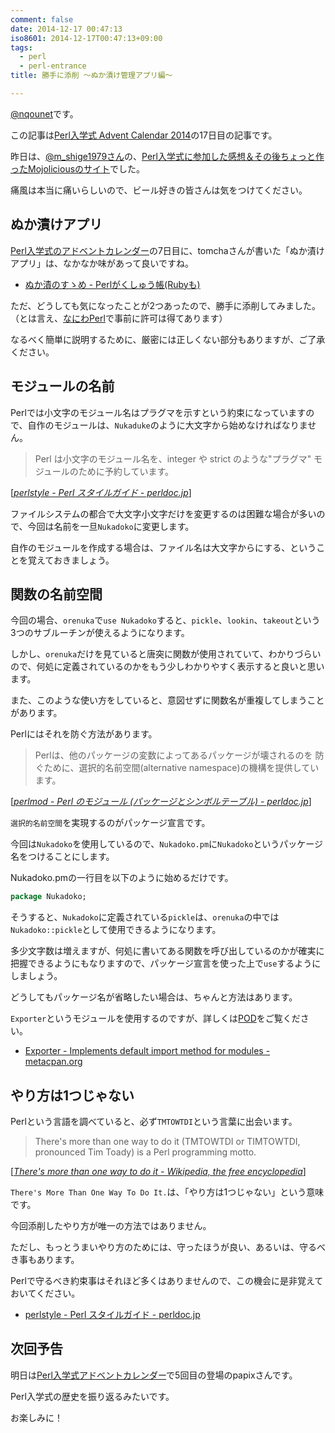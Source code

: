 ```yaml
---
comment: false
date: 2014-12-17 00:47:13
iso8601: 2014-12-17T00:47:13+09:00
tags:
  - perl
  - perl-entrance
title: 勝手に添削 〜ぬか漬け管理アプリ編〜

---
```


<p><a href="https://twitter.com/nqounet">@nqounet</a>です。</p>

<p>この記事は<a href="https://qiita.com/advent-calendar/2014/perl-entrance">Perl入学式 Advent Calendar 2014</a>の17日目の記事です。</p>

<p>昨日は、<a href="https://twitter.com/m_shige1979">@m_shige1979さん</a>の、<a href="http://m-shige1979.hatenablog.com/entry/2014/12/16/080000">Perl入学式に参加した感想＆その後ちょっと作ったMojoliciousのサイト</a>でした。</p>

<p>痛風は本当に痛いらしいので、ビール好きの皆さんは気をつけてください。</p>



<h2>ぬか漬けアプリ</h2>

<p><a href="https://qiita.com/advent-calendar/2014/perl-entrance">Perl入学式のアドベントカレンダー</a>の7日目に、tomchaさんが書いた「ぬか漬けアプリ」は、なかなか味があって良いですね。</p>

<ul>
<li><a href="http://tomcha.hatenablog.jp/entry/2014/12/07/002037">ぬか漬のすゝめ - Perlがくしゅう帳(Rubyも)</a></li>
</ul>

<p>ただ、どうしても気になったことが2つあったので、勝手に添削してみました。（とは言え、<a href="http://naniwaperl.doorkeeper.jp/">なにわPerl</a>で事前に許可は得てあります）</p>

<p>なるべく簡単に説明するために、厳密には正しくない部分もありますが、ご了承ください。</p>

<h2>モジュールの名前</h2>

<p>Perlでは小文字のモジュール名はプラグマを示すという約束になっていますので、自作のモジュールは、<code>Nukaduke</code>のように大文字から始めなければなりません。</p>

<blockquote cite="http://perldoc.jp/docs/perl/5.20.1/perlstyle.pod" title="perlstyle - Perl スタイルガイド - perldoc.jp" class="blockquote"><p>Perl は小文字のモジュール名を、integer や strict のような"プラグマ" モジュールのために予約しています。</p></blockquote>

<div class="cite">[<cite><a href="http://perldoc.jp/docs/perl/5.20.1/perlstyle.pod">perlstyle - Perl スタイルガイド - perldoc.jp</a></cite>]</div>

<p>ファイルシステムの都合で大文字小文字だけを変更するのは困難な場合が多いので、今回は名前を一旦<code>Nukadoko</code>に変更します。</p>

<p>自作のモジュールを作成する場合は、ファイル名は大文字からにする、ということを覚えておきましょう。</p>

<h2>関数の名前空間</h2>

<p>今回の場合、<code>orenuka</code>で<code>use Nukadoko</code>すると、<code>pickle</code>、<code>lookin</code>、<code>takeout</code>という3つのサブルーチンが使えるようになります。</p>

<p>しかし、<code>orenuka</code>だけを見ていると唐突に関数が使用されていて、わかりづらいので、何処に定義されているのかをもう少しわかりやすく表示すると良いと思います。</p>

<p>また、このような使い方をしていると、意図せずに関数名が重複してしまうことがあります。</p>

<p>Perlにはそれを防ぐ方法があります。</p>

<blockquote cite="http://perldoc.jp/docs/perl/5.20.1/perlmod.pod" title="perlmod - Perl のモジュール (パッケージとシンボルテーブル) - perldoc.jp" class="blockquote"><p>Perlは、他のパッケージの変数によってあるパッケージが壊されるのを 防ぐために、選択的名前空間(alternative namespace)の機構を提供しています。</p></blockquote>

<div class="cite">[<cite><a href="http://perldoc.jp/docs/perl/5.20.1/perlmod.pod">perlmod - Perl のモジュール (パッケージとシンボルテーブル) - perldoc.jp</a></cite>]</div>

<p><code>選択的名前空間</code>を実現するのがパッケージ宣言です。</p>

<p>今回は<code>Nukadoko</code>を使用しているので、<code>Nukadoko.pm</code>に<code>Nukadoko</code>というパッケージ名をつけることにします。</p>

<p>Nukadoko.pmの一行目を以下のように始めるだけです。</p>

```perl
package Nukadoko;
```

<p>そうすると、<code>Nukadoko</code>に定義されている<code>pickle</code>は、<code>orenuka</code>の中では<code>Nukadoko::pickle</code>として使用できるようになります。</p>

<p>多少文字数は増えますが、何処に書いてある関数を呼び出しているのかが確実に把握できるようにもなりますので、パッケージ宣言を使った上で<code>use</code>するようにしましょう。</p>

<p>どうしてもパッケージ名が省略したい場合は、ちゃんと方法はあります。</p>

<p><code>Exporter</code>というモジュールを使用するのですが、詳しくは<a href="https://metacpan.org/pod/Exporter">POD</a>をご覧ください。</p>

<ul>
<li><a href="https://metacpan.org/pod/Exporter">Exporter - Implements default import method for modules - metacpan.org</a></li>
</ul>

<h2>やり方は1つじゃない</h2>

<p>Perlという言語を調べていると、必ず<code>TMTOWTDI</code>という言葉に出会います。</p>

<blockquote cite="http://en.wikipedia.org/wiki/There's_more_than_one_way_to_do_it" title="There's more than one way to do it - Wikipedia, the free encyclopedia" class="blockquote"><p>There&apos;s more than one way to do it (TMTOWTDI or TIMTOWTDI, pronounced Tim Toady) is a Perl programming motto.</p></blockquote>

<div class="cite">[<cite><a href="http://en.wikipedia.org/wiki/There's_more_than_one_way_to_do_it">There's more than one way to do it - Wikipedia, the free encyclopedia</a></cite>]</div>

<p><code>There's More Than One Way To Do It.</code>は、「やり方は1つじゃない」という意味です。</p>

<p>今回添削したやり方が唯一の方法ではありません。</p>

<p>ただし、もっとうまいやり方のためには、守ったほうが良い、あるいは、守るべき事もあります。</p>

<p>Perlで守るべき約束事はそれほど多くはありませんので、この機会に是非覚えておいてください。</p>

<ul>
<li><a href="http://perldoc.jp/docs/perl/5.20.1/perlstyle.pod">perlstyle - Perl スタイルガイド - perldoc.jp</a></li>
</ul>

<h2>次回予告</h2>

<p>明日は<a href="https://qiita.com/advent-calendar/2014/perl-entrance">Perl入学式アドベントカレンダー</a>で5回目の登場のpapixさんです。</p>

<p>Perl入学式の歴史を振り返るみたいです。</p>

<p>お楽しみに！</p>
    	